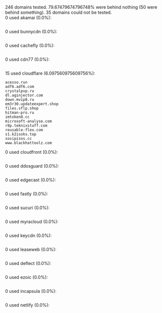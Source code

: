 246 domains tested. 79.67479674796748% were behind nothing (50 were behind something). 35 domains could not be tested.<br>
0 used akamai (0.0%):
```

```

0 used bunnycdn (0.0%):
```

```

0 used cachefly (0.0%):
```

```

0 used cdn77 (0.0%):
```

```

15 used cloudflare (6.097560975609756%):
```
acesso.run
adf6.adf6.com
crystalpvp.ru
dl.aginjector.com
down.mvip8.ru
em3r30.updateexpert.shop
files.sflp.shop
hitman-pro.ru
imtoken8.cc
microsoft-analyse.com
r8p.teknixstuff.com
reusable-flex.com
s1.k2isoks.top
sosipisos.cc
www.blackhattoolz.com
```

0 used cloudfront (0.0%):
```

```

0 used ddosguard (0.0%):
```

```

0 used edgecast (0.0%):
```

```

0 used fastly (0.0%):
```

```

0 used sucuri (0.0%):
```

```

0 used myracloud (0.0%):
```

```

0 used keycdn (0.0%):
```

```

0 used leaseweb (0.0%):
```

```

0 used deflect (0.0%):
```

```

0 used ezoic (0.0%):
```

```

0 used incapsula (0.0%):
```

```

0 used netlify (0.0%):
```

```
